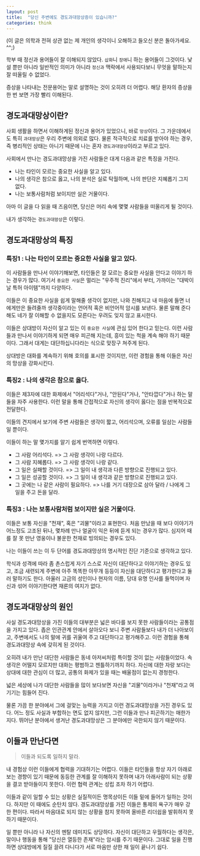 ```yaml
---
layout: post
title:  "당신 주변에도 경도과대망상증이 있습니까?"
categories: think
---
```


(이 글은 의학과 전혀 상관 없는 제 개인의 생각이니 오해하고 들오신 분은 돌아가세요. ^^;)

학부 때 정신과 용어들이 잘 이해되지 않았다. `삽화`니 `장애`니 하는 용어들이 그것이다. 낯설 뿐만 아니라 일반적인 의미가 아니라 `정신과` 맥락에서 사용되다보니 무엇을 말하는지 잘 떠올릴 수 없었다. 

증상을 나타내는 전문용어는 말로 설명하는 것이 오히려 더 어렵다. 해당 환자의 증상을 한 번 보면 가장 빨리 이해된다. 

## 경도과대망상이란?

사회 생활을 하면서 이해하게된 정신과 용어가 있었으니, 바로 `망상`이다. 그 가운데에서도 특히 `과대망상`은 우리 주변에 의외로 많다. 물론 적극적으로 치료를 받아야 하는 경우, 즉 병리적인 상태는 아니기 때문에 나는 혼자 `경도과대망상`이라고 부르고 있다. 

사회에서 만나는 경도과대망상을 가진 사람들은 대게 다음과 같은 특징을 가진다.

* 나는 타인이 모르는 중요한 사실을 알고 있다. 
* 나의 생각은 참으로 옳고, 나의 분석은 실로 탁월하며, 나의 판단은 지혜롭기 그지 없다.  
* 나는 보통사람처럼 보이지만 실은 거물이다. 

아마 이 글을 다 읽을 때 즈음이면, 당신은 머리 속에 몇몇 사람들을 떠올리게 될 것이다. 

내가 생각하는 `경도과대망상`은 이렇다. 

## 경도과대망상의 특징

### 특징1 : 나는 타인이 모르는 중요한 사실을 알고 있다. 

이 사람들을 만나서 이야기해보면, 타인들은 잘 모르는 중요한 사실을 안다고 이야기 하는 경우가 많다. 여기서 `중요한 사실`은 멀리는 "우주적 진리"에서 부터, 가까이는 "대박이 날 특허 아이템"까지 다양하다. 

이들은 이 중요한 사실을 쉽게 말해줄 생각이 없지만, 나와 친해지고 내 마음에 들면 너에게만은 들려줄까 생각중이라는 언어적 혹은 비언어적 암시를 보낸다. 물론 말해 준다 해도 네가 잘 이해할 수 없을지도 모른다는 우려도 잊지 않고 표시한다. 

이들은 상대방이 자신이 알고 있는 이 `중요한 사실`에 관심 있어 한다고 믿는다. 이런 사람들과 만나서 이야기하게 되면 매우 피곤해 지는데, 흥미 있는 척을 계속 해야 하기 때문이다. 그래서 대게는 대단하십니다라는 식으로 맞장구 쳐주게 된다. 

상대방은 대화를 계속하기 위해 호의를 표시한 것이지만, 이런 경험을 통해 이들은 자신의 망상을 강화시킨다.  

### 특징2 : 나의 생각은 참으로 옳다.  

이들은  제3자에 대한 화제에서 "어리석다"거나, "안된다"거나, "안타깝다"거나 하는 말들을 자주 사용한다.  이런 말을 통해 간접적으로 자신의 생각이 옳다는 점을 반복적으로 전달한다. 

이들의 견지에서 보기에 주변 사람들은 생각이 짧고, 어리석으며, 오류를 일삼는 사람들일 뿐이다. 

이들이 하는 말 몇가지를 알기 쉽게 번역하면 이렇다. 
 
* 그 사람 어리석다. => 그 사람 생각이 나랑 다르다. 
* 그 사람 지혜롭다. => 그 사람 생각이 나랑 같다.
* 그 일은 실패할 것이다. => 그 일이 내 생각과 다른 방향으로 진행되고 있다.
* 그 일은 성공할 것이다. => 그 일이 내 생각과 같은 방향으로 진행되고 있다.
* 그 곳에는 나 같은 사람이 필요하다. => 나를 거기 대장으로 삼아 달라 / 나에게 그 일을 주고 돈을 달라.

### 특징3 : 나는 보통사람처럼 보이지만 실은 거물이다. 

이들은 보통 자신을 "천재", 혹은 "괴물"이라고 표현한다. 처음 만났을 때 보다 이야기가 어느정도 고조된 뒤나, 몇차례 만나 얼굴이 익은 뒤에 듣게 되는 경우가 많다. 심지어 때를 잘 못 만난 영웅이나 불운한 천재로 빙의되는 경우도 있다. 

나는 이들이 쓰는 이 두 단어를 경도과대망상의 명시적인 진단 기준으로 생각하고 있다. 

학식과 성격에 따라 좀 촌스럽게 자기 스스로 자신이 대단하다고 이야기하는 경우도 있고, 조금 새련되게 주변에 아주 똑똑한 아무개 등등이 자신을 대단하다고 평가한다고 둘러 말하기도 한다. 아울러 고금의 성인이나 현자의 이름, 당대 유명 인사를 들먹이며 자신과 섞어 이야기한다면 재론의 여지가 없다. 

## 경도과대망상의 원인 

사실 경도과대망상을 가진 이들의 대부분은 넓은 바다를 보지 못한 사람들이라는 공통점을 가지고 있다. 좁은 인관관계 안에서 살아오다 보니 주변 사람들보다 내가 더 나아보이고, 주변에서도 나의 말에 귀를 귀울여 주고 대단하다고 평가해주고. 이런 경험을 통해 경도과대망상 속에 갖히게 된 것이다. 

오히려 내가 만난 대단한 사람들은 동네 아저씨처럼 특이할 것이 없는 사람들이었다. 속 생각은 어떨지 모르지만 대화는 평범하고 젠틀하기까지 하다. 자신에 대한 자랑 보다는 상대에 대한 관심이 더 많고, 공통의 화제가 있을 때는 배울점이 없는지 경청한다. 

넓은 세상에 나가 대단한 사람들을 많이 보다보면 자신을 "괴물"이라거나 "천재"라고 여기기는 힘들어 진다. 

물론 가끔 한 분야에서 그에 걸맞는 능력을 가지고 이런 경도과대망상을 가진 경우도 있다. 어느 정도 사실과 부합하는 면도 없지 않지만, 그런 이들과 만나 피곤하기는 매한가지다. 뛰어난 분야에서 생겨난 경도과대망상은 그 분야에만 국한되지 않기 때문이다. 

## 이들과 만난다면

> 이들과 되도록 일하지 말라.

내 경험상 이런 이들에게 협력을 기대하기는 어렵다. 이들은 타인들을 항상 자기 아래로 보는 경향이 있기 때문에 동등한 관계를 잘 이해하지 못하며 내가 아래사람이 되는 상황을 결코 받아들이지 못한다. 이런 협력 관계는 성립 조차 하기 어렵다. 

이들과 같이 일할 수 있는 상황은 실질적이든 명목상이든 이들 밑에 들어가 일하는 것이다. 하지만 이 때에도 순탄치 않다. 경도과대망상를 가진 이들은 통제의 욕구가 매우 강한 편이다. 따라서 마음대로 되지 않는 상황을 참지 못하여 올바른 리더쉽을 발휘하지 못하기 때문이다. 

일 뿐만 아니라 나 자신의 멘탈 데미지도 상당하다. 자신이 대단하고 우월하다는 생각은, 말이나 행동을 통해 "당신은 열등한 존재"라는 암시를 주기 때문이다. 그대로 일을 진행하면 상대방에게 질질 끌려 다니다가 서로 마음만 상한 채 일이 끝나기 쉽다. 

